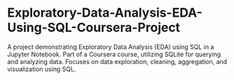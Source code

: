 # Exploratory-Data-Analysis-EDA-Using-SQL-Coursera-Project
A project demonstrating Exploratory Data Analysis (EDA) using SQL in a Jupyter Notebook.  Part of a Coursera course, utilizing SQLite for querying and analyzing data.  Focuses on data exploration, cleaning, aggregation, and visualization using SQL.
